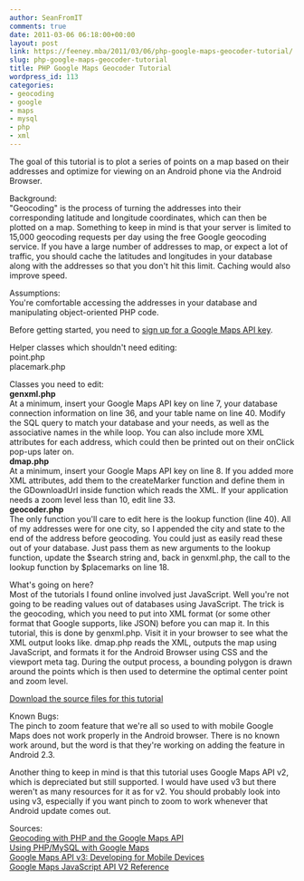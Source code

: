 ```yaml
---
author: SeanFromIT
comments: true
date: 2011-03-06 06:18:00+00:00
layout: post
link: https://feeney.mba/2011/03/06/php-google-maps-geocoder-tutorial/
slug: php-google-maps-geocoder-tutorial
title: PHP Google Maps Geocoder Tutorial
wordpress_id: 113
categories:
- geocoding
- google
- maps
- mysql
- php
- xml
---
```


The goal of this tutorial is to plot a series of points on a map based on their addresses and optimize for viewing on an Android phone via the Android Browser.  
  
Background:  
"Geocoding" is the process of turning the addresses into their corresponding latitude and longitude coordinates, which can then be plotted on a map. Something to keep in mind is that your server is limited to 15,000 geocoding requests per day using the free Google geocoding service. If you have a large number of addresses to map, or expect a lot of traffic, you should cache the latitudes and longitudes in your database along with the addresses so that you don't hit this limit. Caching would also improve speed.  
  
Assumptions:  
You're comfortable accessing the addresses in your database and manipulating object-oriented PHP code.  
  
Before getting started, you need to [sign up for a Google Maps API key](http://code.google.com/apis/maps/signup.html).  
  
Helper classes which shouldn't need editing:  
point.php  
placemark.php  
  
Classes you need to edit:  
**genxml.php**  
At a minimum, insert your Google Maps API key on line 7, your database connection information on line 36, and your table name on line 40. Modify the SQL query to match your database and your needs, as well as the associative names in the while loop. You can also include more XML attributes for each address, which could then be printed out on their onClick pop-ups later on.  
**dmap.php**  
At a minimum, insert your Google Maps API key on line 8. If you added more XML attributes, add them to the createMarker function and define them in the GDownloadUrl inside function which reads the XML. If your application needs a zoom level less than 10, edit line 33.  
**geocoder.php**  
The only function you'll care to edit here is the lookup function (line 40). All of my addresses were for one city, so I appended the city and state to the end of the address before geocoding. You could just as easily read these out of your database. Just pass them as new arguments to the lookup function, update the $search string and, back in genxml.php, the call to the lookup function by $placemarks on line 18.  
  
What's going on here?  
Most of the tutorials I found online involved just JavaScript. Well you're not going to be reading values out of databases using JavaScript. The trick is the geocoding, which you need to put into XML format (or some other format that Google supports, like JSON) before you can map it. In this tutorial, this is done by genxml.php. Visit it in your browser to see what the XML output looks like. dmap.php reads the XML, outputs the map using JavaScript, and formats it for the Android Browser using CSS and the viewport meta tag. During the output process, a bounding polygon is drawn around the points which is then used to determine the optimal center point and zoom level.  
  
[Download the source files for this tutorial](https://github.com/SeanFromIT/tutorials/tree/master/gmaps)
  
Known Bugs:  
The pinch to zoom feature that we're all so used to with mobile Google Maps does not work properly in the Android browser. There is no known work around, but the word is that they're working on adding the feature in Android 2.3.  
  
Another thing to keep in mind is that this tutorial uses Google Maps API v2, which is depreciated but still supported. I would have used v3 but there weren't as many resources for it as for v2. You should probably look into using v3, especially if you want pinch to zoom to work whenever that Android update comes out.  
  
Sources:  
[Geocoding with PHP and the Google Maps API](http://www.phpriot.com/articles/google-maps-geocoding)  
[Using PHP/MySQL with Google Maps](http://code.google.com/apis/maps/articles/phpsqlajax.html)  
[Google Maps API v3: Developing for Mobile Devices](http://blogs.missouristate.edu/web/2010/05/12/google-maps-api-v3-developing-for-mobile-devices/)  
[Google Maps JavaScript API V2 Reference](http://code.google.com/apis/maps/documentation/javascript/v2/reference.html)
